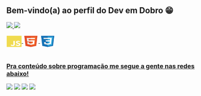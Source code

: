 
## Bem-vindo(a) ao perfil do Dev em Dobro 😁
 <div>
   <a href="https://github.com/Guga-rxtax">
   <img height="180em" src="https://github-readme-stats.vercel.app/api?username=Guga-rxtax&show_icons=true&theme=shadow_blue&include_all_commits=true&count_private=true"/>
   <img height="180em" src="https://github-readme-stats.vercel.app/api/top-langs/?username=Guga-rxtax&layout=compact&langs_count=6&theme=shadow_blue"/>
</div>
    
<div style="display: inline_block"><br>
  <img align="center" alt="Js" height="30" width="40" src="https://raw.githubusercontent.com/devicons/devicon/master/icons/javascript/javascript-plain.svg">
  <img align="center" alt="HTML" height="30" width="40" src="https://raw.githubusercontent.com/devicons/devicon/master/icons/html5/html5-original.svg">
  <img align="center" alt="CSS" height="30" width="40" src="https://raw.githubusercontent.com/devicons/devicon/master/icons/css3/css3-original.svg">
</div>
 
<br>
 
### Pra conteúdo sobre programação me segue a gente nas redes abaixo!
 
<div> 
  <a href="https://www.instagram.com/guga_rxtax/?hl=pt-br" target="_blank"><img src="https://img.shields.io/badge/-Instagram-%23E4405F?style=for-the-badge&logo=instagram&logoColor=white" target="_blank"></a>
  <a href="" target="_blank"><img src="https://img.shields.io/badge/Discord-7289DA?style=for-the-badge&logo=discord&logoColor=white" target="_blank"></a> 
  <a href = "https://mail.google.com/mail/u/0/#inbox"><img src="https://img.shields.io/badge/-Gmail-%23333?style=for-the-badge&logo=gmail&logoColor=white" target="_blank"></a>
  <a href="https://www.linkedin.com/in/gustavo-barboza-3b8a20310/?trk=opento_sprofile_goalscard" target="_blank"><img src="https://img.shields.io/badge/-LinkedIn-%230077B5?style=for-the-        
  badge&logo=linkedin&logoColor=white" target="_blank"></a>
</div>
